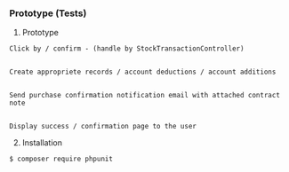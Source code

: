 ### Prototype (Tests)

1. Prototype 
```
Click by / confirm - (handle by StockTransactionController)


Create appropriete records / account deductions / account additions


Send purchase confirmation notification email with attached contract note


Display success / confirmation page to the user
```

2. Installation
```
$ composer require phpunit

```